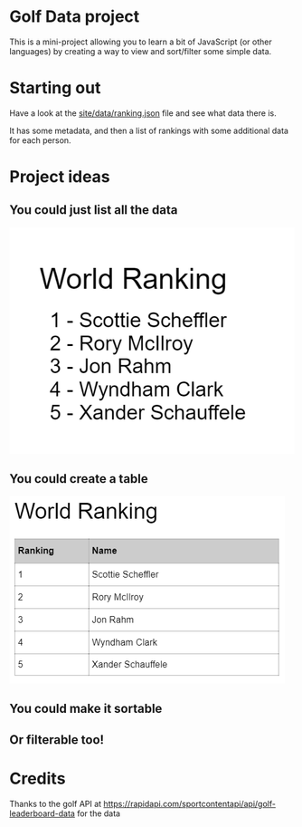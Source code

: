 Golf Data project
=================

This is a mini-project allowing you to learn a bit of JavaScript (or other languages) by creating a way to view and
sort/filter some simple data.

# Starting out

Have a look at the [site/data/ranking.json](site/data/ranking.json) file and see what data there is.

It has some metadata, and then a list of rankings with some additional data for each person.

# Project ideas

## You could just list all the data

![image](site/sketches/basic_list.png)

## You could create a table

![image](site/sketches/basic_table.png)

## You could make it sortable

## Or filterable too!



# Credits

Thanks to the golf API at https://rapidapi.com/sportcontentapi/api/golf-leaderboard-data for the data




